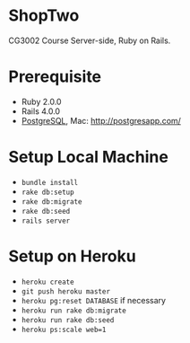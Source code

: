 # ShopTwo

CG3002 Course Server-side, Ruby on Rails.

# Prerequisite

- Ruby 2.0.0
- Rails 4.0.0
- [PostgreSQL](http://www.postgresql.org/download/), Mac: <http://postgresapp.com/>

# Setup Local Machine

- `bundle install`
- `rake db:setup`
- `rake db:migrate`
- `rake db:seed`
- `rails server`

# Setup on Heroku

- `heroku create`
- `git push heroku master`
- `heroku pg:reset DATABASE` if necessary
- `heroku run rake db:migrate`
- `heroku run rake db:seed`
- `heroku ps:scale web=1`
